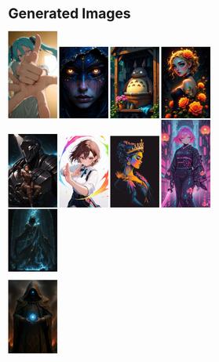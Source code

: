 # Generated Images



<img src="2025_09_29_01_thumb.webp" width="100"/> <img src="2025_09_29_02_thumb.webp" width="100"/> <img src="2025_09_29_03_thumb.webp" width="100"/> <img src="2025_09_29_04_thumb.webp" width="100"/> <img src="2025_09_29_05_thumb.webp" width="100"/> <img src="2025_09_29_06_thumb.webp" width="100"/> <img src="2025_09_29_07_thumb.webp" width="100"/> <img src="2025_09_29_08_thumb.webp" width="100"/> <img src="2025_09_29_09_thumb.webp" width="100"/>

<img src="2025_09_29_10_thumb.webp" width="100"/>